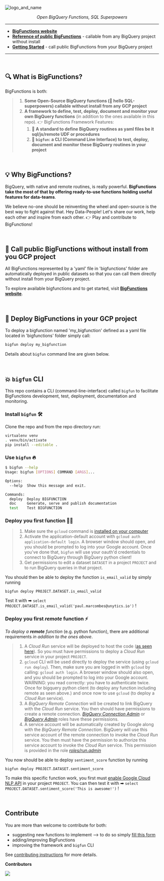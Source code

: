
![logo_and_name](https://user-images.githubusercontent.com/111615732/186508787-6af04ed0-4750-4c49-926a-eacfd4a3dfbb.png)
<p align="center">
    <em>Open BigQuery Functions, SQL Superpowers</em>
</p>

---

- **<a href="https://unytics.github.io/bigfunctions/" target="_blank">BigFunctions website</a>**
- **<a href="https://unytics.github.io/bigfunctions/reference/" target="_blank">Reference of public BigFunctions</a>** - callable from any BigQuery project without install
- **<a href="https://unytics.io/bigfunctions/getting_started/" target="_blank">Getting Started</a>** - call public BigFunctions from your BigQuery project

---

<br>

## 🔍️ What is BigFunctions?

BigFunctions is both:

> 1. **Some Open-Source BigQuery functions (💪 hello SQL-superpowers) callable without install from any GCP project**
> 2. **A framework to define, test, deploy, document and monitor your own BigQuery functions** (in addition to the ones available in this repo). 👉 BigFunctions Framework Features:
>     1. 💚 **A standard to define BigQuery routines as yaml files be it sql/js/remote UDF or procedures**
>     2. 💚 **`bigfun`: a CLI (Command Line Interface) to test, deploy, document and monitor these BigQuery routines in your project**


<br>


## 💡 Why BigFunctions?

BigQuery, with native and remote routines, is really powerful. **BigFunctions take the most of that by offering ready-to-use functions holding useful features for data-teams**.

We believe no-one should be reinventing the wheel and open-source is the best way to fight against that. Hey Data-People! Let's share our work, help each other and inspire from each other. 👉 Play and contribute to BigFunctions!

<br>

## 👀 Call public BigFunctions without install from you GCP project

All BigFunctions represented by a 'yaml' file in 'bigfunctions' folder are automatically deployed in public datasets so that you can call them directly without install from your BigQuery project.

To explore available bigfunctions and to get started, visit **<a href="https://unytics.github.io/bigfunctions/" target="_blank">BigFunctions website</a>**.

<br>


## 🚀 Deploy BigFunctions in your GCP project

To deploy a bigfunction named 'my_bigfunction' defined as a yaml file located in 'bigfunctions' folder simply call:

``` sh
bigfun deploy my_bigfunction
```

Details about `bigfun` command line are given below.

<br>


## 💥 `bigfun` CLI

This repo contains a CLI (command-line-interface) called `bigfun` to facilitate BigFunctions development, test, deployment, documentation and monitoring.

### Install `bigfun` 🛠️

Clone the repo and from the repo directory run:

``` sh
virtualenv venv
. venv/bin/activate
pip install --editable .
```

### Use `bigfun` 🔥

``` sh
$ bigfun --help
Usage: bigfun [OPTIONS] COMMAND [ARGS]...

Options:
  --help  Show this message and exit.

Commands:
  deploy  Deploy BIGFUNCTION
  doc     Generate, serve and publish documentation
  test    Test BIGFUNCTION
```


### Deploy you first function 👨‍💻

> 1. Make sure the `gcloud` command is [installed on your computer](https://cloud.google.com/sdk/docs/install)
> 2. Activate the application-default account with `gcloud auth application-default login`. A browser window should open, and you should be prompted to log into your Google account. Once you've done that, `bigfun` will use your oauth'd credentials to connect to BigQuery through BigQuery python client!
> 3. Get permissions to edit a dataset `DATASET` in a project `PROJECT` and to run BigQuery queries in that project.


You should then be able to deploy the function `is_email_valid` by simply running

```
bigfun deploy PROJECT.DATASET.is_email_valid
```

Test it with ➡ `select PROJECT.DATASET.is_email_valid('paul.marcombes@unytics.io')` !


### Deploy you first *remote* function ⚡️

*To deploy a **remote** function* (e.g. python function), there are additional requirements *in addition to the ones above*.

> 1. A *Cloud Run* service will be deployed to host the code ([as seen here](https://cloud.google.com/bigquery/docs/reference/standard-sql/remote-functions)). So you must have permissions to deploy a *Cloud Run* service in your project `PROJECT`.
> 2. `gcloud` CLI will be used directly to deploy the service (using `gcloud run deploy`). Then, make sure you are logged in with `gcloud` by calling: `gcloud auth login`. A browser window should also open, and you should be prompted to log into your Google account. WARNING: you read correctly: you have to authenticate twice. Once for bigquery python client (to deploy any function including remote as seen above.) and once now to use `gcloud` (to deploy a *Cloud Run* service).
> 3. A *BigQuery Remote Connection* will be created to link BigQuery with the *Cloud Run* service. You then should have permissions to create a remote connection. *[BigQuery Connection Admin](https://cloud.google.com/bigquery/docs/access-control#bigquery.connectionAdmin)* or *[BigQuery Admin](https://cloud.google.com/bigquery/docs/access-control#bigquery.admin)* roles have these permissions.
> 4. A service account will be automatically created by Google along with the *BigQuery Remote Connection*. BigQuery will use this service account of the remote connection to invoke the *Cloud Run* service. You then must have the permission to authorize this service account to invoke the *Cloud Run* service. This permission is provided in the role *[roles/run.admin](https://cloud.google.com/run/docs/reference/iam/roles)*


You now should be able to deploy `sentiment_score` function by running

```
bigfun deploy PROJECT.DATASET.sentiment_score
```

To make this specific function work, you first must [enable Google Cloud NLP API](https://cloud.google.com/natural-language/docs/setup#api) in your project `PROJECT`. You can then test it with ➡ `select PROJECT.DATASET.sentiment_score('This is awesome!')` !


<br>



## Contribute

You are more than welcome to contribute for both:

- suggesting new functions to implement --> to do so simply [fill this form](https://github.com/unytics/bigfunctions/issues/new?assignees=&labels=new-bigfunction&template=new_bigfunction.yaml&title=%5Bnew%5D%3A+%60function_name%28argument1%2C+argument2%29%60)
- adding/improving BigFunctions
- improving the framework and `bigfun` CLI

See [contributing instructions](https://github.com/unytics/bigfunctions/blob/main/CONTRIBUTING.md) for more details.

**Contributors**

<a href="https://github.com/unytics/bigfunctions/graphs/contributors">
  <img src="https://contrib.rocks/image?repo=unytics/bigfunctions" />
</a>
